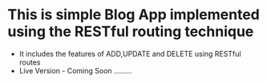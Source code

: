 <h1>This is simple Blog App implemented using the RESTful routing technique</h1>
<ul>
<li>It includes the features of ADD,UPDATE and DELETE using RESTful routes</li>
<li>Live Version - Coming Soon .........</li>
</ul>